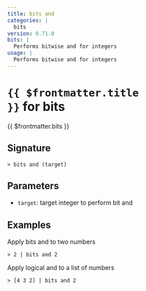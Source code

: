 ```yaml
---
title: bits and
categories: |
  bits
version: 0.71.0
bits: |
  Performs bitwise and for integers
usage: |
  Performs bitwise and for integers
---
```


# <code>{{ $frontmatter.title }}</code> for bits

<div class='command-title'>{{ $frontmatter.bits }}</div>

## Signature

```> bits and (target)```

## Parameters

 -  `target`: target integer to perform bit and

## Examples

Apply bits and to two numbers
```shell
> 2 | bits and 2
```

Apply logical and to a list of numbers
```shell
> [4 3 2] | bits and 2
```
